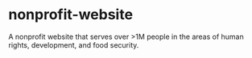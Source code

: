 # nonprofit-website
A nonprofit website that serves over >1M people in the areas of human rights, development, and food security. 
